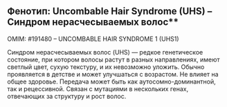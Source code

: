 ## Фенотип: Uncombable Hair Syndrome (UHS) – Синдром нерасчесываемых волос**
OMIM: #191480 – UNCOMBABLE HAIR SYNDROME 1 (UHS1)

Синдром нерасчесываемых волос (UHS) — редкое генетическое состояние, при котором волосы растут в разных направлениях, имеют светлый цвет, сухую текстуру, и их невозможно уложить. Обычно проявляется в детстве и может улучшаться с возрастом. Не влияет на общее здоровье. Передача может быть как аутосомно-доминантной, так и рецессивной. Связан с мутациями в нескольких генах, отвечающих за структуру и рост волос.